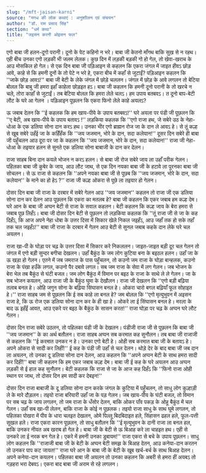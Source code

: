 ```yaml
---
slug: "/mft-jaisan-karni"
source: "मगध की लोक कथाएं : अनुशाीलन एवं संचयन"
author: "डॉ. राम प्रसाद सिंह"
section: "धर्म कथा"
title: "जइसन करनी ओइसन फल"
---
```

एगो बाबा जी हलन-दूगो परानी। दूनो के पेट कहिनो न भरे। बाबा जी केतनो माँगथ बाकि सुख से न रहथ। एही बीच उनका एगो लड़की भी जलम लेलक। कुछ दिन में लड़की बड़की गो हो गेल, तो खेवा-खराच के आउ मोसकिल हो गेल। से एक दिन बाबा जी पड़िआइन से कहलन कि एकरा जंगल में जाइत हीवऽ छोड़ आवे, काहे से कि हमनी दूनों के तो पेटे न भरे हे, एकरा बीच में कहाँ से जुटाईं? पड़िआइन कहलन कि ''जाके छोड़ आवऽ!'' बाबा जी बेटी के लेके जंगल में छोड़े चललन। जंगल में छोड़ के आवे लगलन तो बेटिया बोलल कि बाबु जी हमरा इहाँ काहेला छोड़इत हऽ। बाबा जी कहलन कि हमनी दूनो परानी के तो खरचे न चले, तोरा काहाँ से जुटाईं। तब बेटिया बोलल कि हमरा लेले चलऽ। हम उपाय बतबवऽ। त दूनो बाप-बेटी लौट के घरे आ गेलन । पड़िआइन पूछलन कि एकरा फिनो लेले काहे अयलऽ? 
 
ऊ जबाब देलन कि ''ई कहलक कि हम खाय-पीये के उपाय बतबवऽ!'' घरे अयला पर पंडी जी पूछलन कि ''ए बेटी, अब खाय-पीये के उपाय बतावऽ !'' लड़किया कहलक कि ''एगो राजा हथ, जे सबेरे उठ के नेहा-धोआ के एक डलिया सोना दान करऽ हथ। उनका भीर एगो ब्राह्मन रोज जा के दान ले आवऽ हे। से तूं कल्ह से खूब सबेरे उहँई जा के कहिँहँक कि ''जय जजमान, भोरे के दान, सदा कलेयान!'' दूसर दिन सबेरे ही बाबा जी पहुँचलन आउ दूरा पर जा के कहलन कि ''जय जजमान, भोरे के दान, सदा कलेयान!'' राजा जी नेहा-धोआ के तइयार हलन से सुनते एक डलिया सोना बाबाजी के दान कर देलन। 

राजा साहब बिना दान कयले भोजन न करऽ हलन। से बाबा जी रोज सबेरे जाय ला उहाँ परीक गेलन। पहिलका बाबा जी कुबेर के जाय, आउ लौट जाथ, से एक दिन नयका बाबा जी के हटावे ला पुरनका बाबा जी सोचलन। से ऊ राजा से कहलन कि ''अपने नयका बाबा जी से पूछब कि ''जय जजमान, भोरे के दान, सदा कलेयान'' के माने का हो हेऽ ?'’ राजा जी कल्ह ओकरा से पूछे ला तइयार हो गेलन।
 
दोसर दिन बाबा जी राजा के दरबार में सबेरे गेलन आउ ''जय जजमान'' कहलन तो राजा जी एक डलिया सोना दान कर देलन आउ पूछलन कि एकरा का मतलब हे? बाबा जी कहलन कि एकर जबाब हम कल्ह देम। घरे आन के बाबा जी अप्पन बेटी से राजा के सवाल कहलन। बेटी कहलन कि कल्ह जाय के बेरा हमरा से जबाब पूछ लिहँऽ। बाबा जी दोसर दिन बेटी से पूछलन तो लड़किया कहलक कि ''तूं राजा जी से जा के कह दिहँऽ, कि आज अपने नेहा धोबा के उत्तर दिसा में सिकार खेले निकल जइहँऽ, आउ जहाँ तक हो सके तहाँ तक चल जइहँऽ!'' बाबा जी राजा के दरबार में गेलन आउ बेटी से सुनल जबाब कहके दान लेके घरे चल अयलन।
 
राजा खा-पी के घोड़ा पर चढ़ के उत्तर दिसा में सिकार करे निकललन। जाइत-जाइत बड़ी दूर चल गेलन तो जंगल में एगो बड़ी सुन्दर बगीचा देखलन। उहाँ बैकुंठ के जम लोग कुटिया बना के बइठल हलन। उहाँ जा के ऊ खड़ा हो गेलन। एतने में जब जमराज के पास पहुँचलन, तो कउनो जम राजा के घोड़ा बान्हलक, कउनो राजा के पंखा हउँके लगल, कउनो पैर दबावे लगल। सब जम राजा के सेवा में लग गेलन। जब भोजन के बेरा भेल तब बैकुंठ से घंटी बजल। जम लोग बैकुंठ में विमान पर बइठ के राजा के साथे ले ले गेलन। जा के सब भोजन कयलन, आउ राजा जी के बैकुंठ घुमा के देखौलन। राजा जी देखलन कि ''एगो बड़ी बढ़िया तलाब बनल हे। ओहि जगुन सोना के बढ़िया सिंघासन बनल हे। ओकरा चारो बगल बढ़ियाँ फूल सोहाइत हे।'' राजा साहब जम से पूछलन कि ई सब काहे ला बनल हे?  जम बोलल कि ''एगो मृत्युभुवन में अइसन राजा हे, कि ऊ रोज एक डलिया सोना दान कर के ही खा हे। ओकरे ला ई सिंघासन बनल हे। मरला के बाद ऊ इहँईं आवत, आउ एकरे पर बइठ के बैकुंठ के सासन करत!'' राजा घोड़ा पर चढ़ के अप्पन घरे लौट गेलन। 
 
दोसर दिन राजा सबेरे उठलन, तो पहिलका पंडी जी के देखलन। पंडीजी राजा जी से पूछलन कि बाबा जी ''जय जजमान'' के का अर्थ बतौलन। राजा साहब अप्पन सब करमात कह सुनौलन। तब बाबा जी राजाजी से कहलन कि ''ई करमात उनकर न हे। उनका एगो बेटी हे। ओही सब करमात बाबा जी के बतावऽ हे। अपने ओकरा से सादी कर लिहीं!'' ई कह के पंडी जी उहाँ से चल देलन। थोड़े देर के बाद बाबा जी जब दान ला अयलन, तो उनका दू डलिया सोना दान देलन, आउ कहलन कि ''अपने अप्पन बेटी के साथ हमरा सादी कर दिहीं!'' बाबा जी कहलन कि हम एकर जबाब कल्ह देम। बाबा जी ई कह के घरे अयलन आउ अप्पन लड़की से ई हाल कह सुनौलन। बेटी कहलक कि राजा से जा के आज कह दिहँऽ कि ''फिनो राजा ओही स्थान पर जाथ, तो दोसर दिन हम सादी कर देबइन!'' 

दोसर दिन राजा बाबाजी के दू डलिया सोना दान करके जंगल के कुटिया में पहुँचलन, तो साधु लोग कुल्हाड़ी ले के मारे दौड़लन। तइयो राजा बरियारी उहाँ जा के पड़ गेलन। जब खाय-पीय के घंटी बजल, तो विमान पर सब चढ़ के जाय लगलन, तो जम राजा के धँसोर देलन, बाकि ओकर पाँव पकड़ के ओहू बैकुंठ में चल गेलन। उहाँ सब खा-पी लेलन, बाकि राजा के कोई न पूछलक। तइयो राजा साधु के साथ घूमे लगलन, तो पहिलका पोखरा में पीव के धारा चलइत देखलन, ओमे पिल्लू बिदबिदाइत हले, सिंहासन ढहल हले, फूल-पत्ती सूखल हले। राजा एकरा कारन पूछलन, तो साधु बतौलन कि ''ई मृत्युभुवन के दानी राजा ला बनल हल, बाकि उनकर नीयत अब खराब हो गेल हे। बाबा जी के बेटी से ऊ बिआह करे ला चाहइत हथ। एही से उनकरे ला ई नरक बन गेल हे। एकरे में हमनी उनका डुबायम!'' राजा एकरा से बचे के उपाय पूछलन। साधु लोग कहलन कि ''राजाजी बाबा जी के बेटी के अप्पन बेटी समझ के बिआह देतन, आउ कनेया-दान करतन तो उनकर पाप कट जायत!'' राजा घरे आन के बाबा जी के बेटी के खूब खर्च-बर्च के साथ बिआह देलन। अपने कनेया-दान कयलन। पहिलका बाबा जी अयलन तो उनका कहलन कि अबरी से हमरा हीं अयबऽ तो गड़हरा भरा देबवऽ। एकरा बाद बाबा जी अराम से रहे लगलन। 
